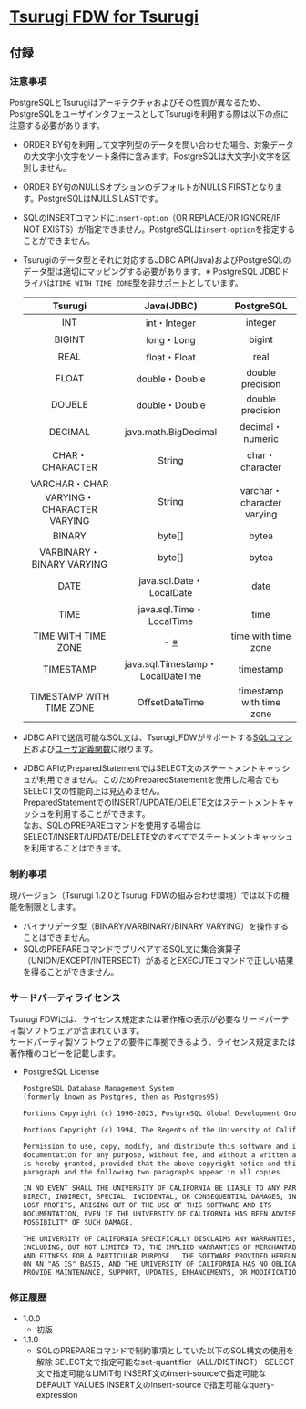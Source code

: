 # [Tsurugi FDW for Tsurugi](./tsurugi_fdw.md)

## 付録

### 注意事項

PostgreSQLとTsurugiはアーキテクチャおよびその性質が異なるため、PostgreSQLをユーザインタフェースとしてTsurugiを利用する際は以下の点に注意する必要があります。

- ORDER BY句を利用して文字列型のデータを問い合わせた場合、対象データの大文字小文字をソート条件に含みます。PostgreSQLは大文字小文字を区別しません。

- ORDER BY句のNULLSオプションのデフォルトがNULLS FIRSTとなります。PostgreSQLはNULLS LASTです。

- SQLのINSERTコマンドに`insert-option`（OR REPLACE/OR IGNORE/IF NOT EXISTS）が指定できません。PostgreSQLは`insert-option`を指定することができません。

- Tsurugiのデータ型とそれに対応するJDBC API(Java)およびPostgreSQLのデータ型は適切にマッピングする必要があります。※ PostgreSQL JDBDドライバは`TIME WITH TIME ZONE`型を[非サポート](https://jdbc.postgresql.org/documentation/query/#using-java-8-date-and-time-classes)としています。

    | Tsurugi | Java(JDBC) | PostgreSQL |
    | :---: | :---: | :---: |
    | INT | int・Integer | integer |
    | BIGINT | long・Long | bigint |
    | REAL | float・Float | real |
    | FLOAT | double・Double | double precision |
    | DOUBLE | double・Double | double precision |
    | DECIMAL | java.math.BigDecimal | decimal・numeric |
    | CHAR・CHARACTER | String | char・character |
    | VARCHAR・CHAR VARYING・CHARACTER VARYING | String | varchar・character varying |
    | BINARY | byte[] | bytea |
    | VARBINARY・BINARY VARYING | byte[] | bytea |
    | DATE | java.sql.Date・LocalDate | date |
    | TIME | java.sql.Time・LocalTime | time |
    | TIME WITH TIME ZONE | - [※]((https://jdbc.postgresql.org/documentation/query/#using-java-8-date-and-time-classes)) | time with time zone |
    | TIMESTAMP | java.sql.Timestamp・LocalDateTme | timestamp |
    | TIMESTAMP WITH TIME ZONE | OffsetDateTime | timestamp with time zone |

- JDBC APIで送信可能なSQL文は、Tsurugi_FDWがサポートする[SQLコマンド](./sql_reference.md)および[ユーザ定義関数](./udf_reference.md)に限ります。  

- JDBC APIのPreparedStatementではSELECT文のステートメントキャッシュが利用できません。このためPreparedStatementを使用した場合でもSELECT文の性能向上は見込めません。  
  PreparedStatementでのINSERT/UPDATE/DELETE文はステートメントキャッシュを利用することができます。  
  なお、SQLのPREPAREコマンドを使用する場合はSELECT/INSERT/UPDATE/DELETE文のすべてでステートメントキャッシュを利用することはできます。

### 制約事項

現バージョン（Tsurugi 1.2.0とTsurugi FDWの組み合わせ環境）では以下の機能を制限とします。

- バイナリデータ型（BINARY/VARBINARY/BINARY VARYING）を操作することはできません。
- SQLのPREPAREコマンドでプリペアするSQL文に集合演算子（UNION/EXCEPT/INTERSECT）があるとEXECUTEコマンドで正しい結果を得ることができません。

### サードパーティライセンス

Tsurugi FDWには、ライセンス規定または著作権の表示が必要なサードパーティ製ソフトウェアが含まれています。  
サードパーティ製ソフトウェアの要件に準拠できるよう、ライセンス規定または著作権のコピーを記載します。

- PostgreSQL License

  ~~~txt
  PostgreSQL Database Management System
  (formerly known as Postgres, then as Postgres95)

  Portions Copyright (c) 1996-2023, PostgreSQL Global Development Group

  Portions Copyright (c) 1994, The Regents of the University of California

  Permission to use, copy, modify, and distribute this software and its
  documentation for any purpose, without fee, and without a written agreement
  is hereby granted, provided that the above copyright notice and this
  paragraph and the following two paragraphs appear in all copies.

  IN NO EVENT SHALL THE UNIVERSITY OF CALIFORNIA BE LIABLE TO ANY PARTY FOR
  DIRECT, INDIRECT, SPECIAL, INCIDENTAL, OR CONSEQUENTIAL DAMAGES, INCLUDING
  LOST PROFITS, ARISING OUT OF THE USE OF THIS SOFTWARE AND ITS
  DOCUMENTATION, EVEN IF THE UNIVERSITY OF CALIFORNIA HAS BEEN ADVISED OF THE
  POSSIBILITY OF SUCH DAMAGE.

  THE UNIVERSITY OF CALIFORNIA SPECIFICALLY DISCLAIMS ANY WARRANTIES,
  INCLUDING, BUT NOT LIMITED TO, THE IMPLIED WARRANTIES OF MERCHANTABILITY
  AND FITNESS FOR A PARTICULAR PURPOSE.  THE SOFTWARE PROVIDED HEREUNDER IS
  ON AN "AS IS" BASIS, AND THE UNIVERSITY OF CALIFORNIA HAS NO OBLIGATIONS TO
  PROVIDE MAINTENANCE, SUPPORT, UPDATES, ENHANCEMENTS, OR MODIFICATIONS.
  ~~~

### 修正履歴

- 1.0.0
  - 初版
- 1.1.0
  - SQLのPREPAREコマンドで制約事項としていた以下のSQL構文の使用を解除
    SELECT文で指定可能なset-quantifier（ALL/DISTINCT）
    SELECT文で指定可能なLIMIT句
    INSERT文のinsert-sourceで指定可能なDEFAULT VALUES
    INSERT文のinsert-sourceで指定可能なquery-expression
